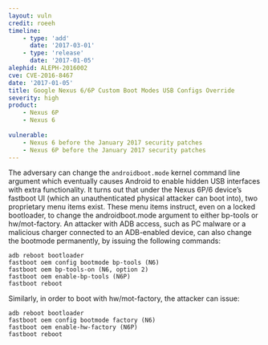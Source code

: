 ```yaml
---
layout: vuln
credit: roeeh
timeline:
    - type: 'add'
      date: '2017-03-01'
    - type: 'release'
      date: '2017-01-05' 
alephid: ALEPH-2016002
cve: CVE-2016-8467
date: '2017-01-05'
title: Google Nexus 6/6P Custom Boot Modes USB Configs Override
severity: high
product:
    - Nexus 6P
    - Nexus 6
    
vulnerable:
    - Nexus 6 before the January 2017 security patches
    - Nexus 6P before the January 2017 security patches
---
```

The adversary can change the `androidboot.mode` kernel command line argument which eventually causes Android to enable hidden USB interfaces with extra functionality. 
It turns out that under the Nexus 6P/6 device’s fastboot UI (which an unauthenticated physical attacker can boot into), two proprietary
menu items exist. These menu items instruct, even on a locked bootloader, to change the androidboot.mode argument to either bp-tools or hw/mot-factory. An attacker with ADB access, such as PC malware or a malicious charger connected to an ADB-enabled device, can also change the
bootmode permanently, by issuing the following commands:
```
adb reboot bootloader
fastboot oem config bootmode bp-tools (N6)
fastboot oem bp-tools-on (N6, option 2)
fastboot oem enable-bp-tools (N6P)
fastboot reboot
```
Similarly, in order to boot with hw/mot-factory, the
attacker can issue:
```
adb reboot bootloader
fastboot oem config bootmode factory (N6)
fastboot oem enable-hw-factory (N6P)
fastboot reboot
```
